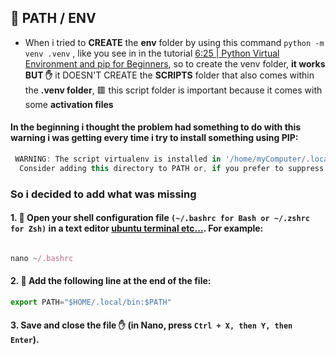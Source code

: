 ## 🔴 PATH / ENV

- When i tried to **CREATE** the **env** folder by using this command `python -m venv .venv` , like you see in in the tutorial [6:25 | Python Virtual Environment and pip for Beginners](https://youtu.be/eDe-z2Qy9x4?si=lsQnQ4eoy07Caa1v&t=385), so to create the venv folder, **it works BUT ✋** it DOESN'T CREATE the **SCRIPTS** folder that also comes within the **.venv folder**, 🟥 this script folder is important because it comes with some **activation files**

#### In the beginning i thought the problem had something to do with this warning i was getting every time i try to install something using PIP:

```javascript
 WARNING: The script virtualenv is installed in '/home/myComputer/.local/bin' which is not on PATH.
  Consider adding this directory to PATH or, if you prefer to suppress this warning, use --no-warn-script-location.

```

### So i decided to add what was missing

#### 1. 🔶 Open your shell configuration file `(~/.bashrc for Bash or ~/.zshrc for Zsh)` in a text editor <u>ubuntu terminal etc...</u>. For example:

```javascript

nano ~/.bashrc

```

#### 2. 🔶 Add the following line at the end of the file:

```javascript
export PATH="$HOME/.local/bin:$PATH"
```

#### 3. Save and close the file ✋ (in Nano, press `Ctrl + X, then Y, then Enter`).
